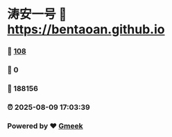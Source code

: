# 涛安一号 :link: https://bentaoan.github.io 
### :page_facing_up: [108](https://bentaoan.github.io/tag.html) 
### :speech_balloon: 0 
### :hibiscus: 188156 
### :alarm_clock: 2025-08-09 17:03:39 
### Powered by :heart: [Gmeek](https://github.com/Meekdai/Gmeek)
